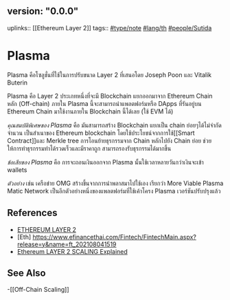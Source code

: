 ## version: "0.0.0"
uplinks:: [[Ethereum Layer 2]]
tags:: [](app://obsidian.md/index.html#type/note)[#type/note](app://obsidian.md/index.html#type/note) [](app://obsidian.md/index.html#lang/th)[#lang/th](app://obsidian.md/index.html#lang/th) [](app://obsidian.md/index.html#people/Sutida)[#people/Sutida](app://obsidian.md/index.html#people/Sutida)

# Plasma
Plasma คือโซลูชั่นที่ใช้ในการปรับขนาด Layer 2 ที่เสนอโดย Joseph Poon และ Vitalik Buterin

Plasma คือ Layer 2 ประเภทหนึ่งที่จะมี Blockchain แยกออกมาจาก Ethereum Chain หลัก (Off-chain)
ภายใน Plasma นี้จะสามารถนำแพลตฟอร์มหรือ DApps ที่รันอยู่บน Ethereum Chain มาใช้งานภายใน Blockchain นี้ได้เลย (ใช้ EVM ได้)

*คุณสมบัติพิเศษของ Plasma* คือ มันสามารถสร้าง Blockchain แยกเป็น chain ย่อยๆได้ไม่จำกัดจำนวน เป็นสำเนาของ Ethereum blockchain โดยใช้ประโยชน์จากการใช้[[Smart Contract]]และ Merkle tree
การโอนย้ายธุรกรรมจาก Chain หลักไปยัง Chain ย่อย ช่วยให้การทำธุรกรรมทำได้รวดเร็วและมีราคาถูก สามารถรองรับธุรกรรมได้มากขึ้น 
 
*ข้อเสียของ Plasma* คือ การจะถอนเงินออกจาก Plasma นั้นใช้เวลาหลายวันกว่าเงินจะเข้า wallets

*ตัวอย่าง* เช่น เครือข่าย OMG สร้างขึ้นจากการนำพลาสมาไปใช้เอง เรียกว่า More Viable Plasma Matic Network เป็นอีกตัวอย่างหนึ่งของแพลตฟอร์มที่ใช้เค้าโครง Plasma เวอร์ชันปรับปรุงแล้ว


## References
- [ETHEREUM LAYER 2](https://academy.bitcoinaddict.org/what-is-ethereum-layer-2/)
- [Eth] https://www.efinancethai.com/Fintech/FintechMain.aspx?release=y&name=ft_202108041519
 - [Ethereum LAYER 2 SCALING Explained](https://www.youtube.com/watch?v=BgCgauWVTs0&t=455s)

## See Also
-[[Off-Chain Scaling]]

  
  